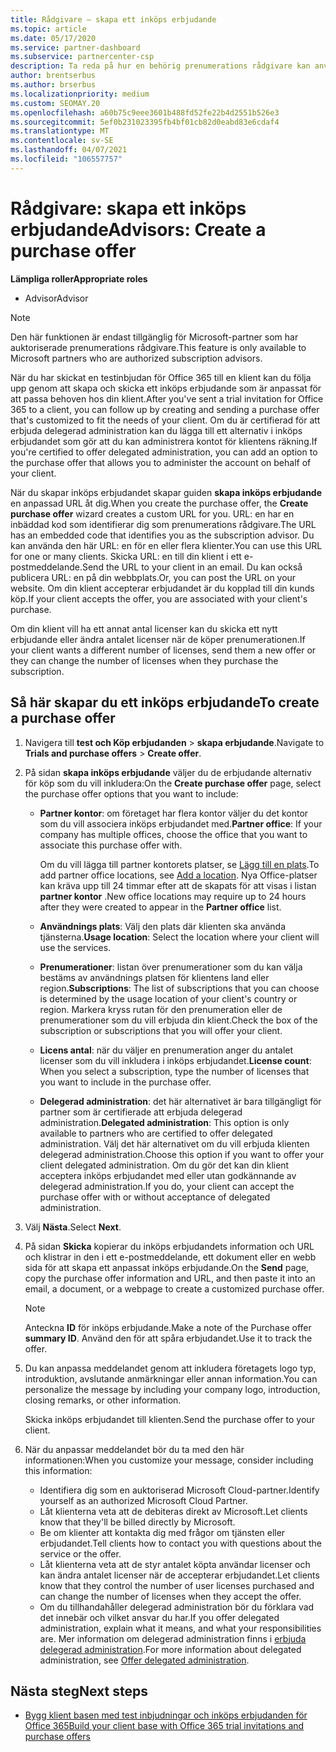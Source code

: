 ```yaml
---
title: Rådgivare – skapa ett inköps erbjudande
ms.topic: article
ms.date: 05/17/2020
ms.service: partner-dashboard
ms.subservice: partnercenter-csp
description: Ta reda på hur en behörig prenumerations rådgivare kan använda Partner Center för att skapa ett inköps erbjudande och en anpassad URL som ska ingå i test inbjudningar för Office 365.
author: brentserbus
ms.author: brserbus
ms.localizationpriority: medium
ms.custom: SEOMAY.20
ms.openlocfilehash: a60b75c9eee3601b488fd52fe22b4d2551b526e3
ms.sourcegitcommit: 5ef0b231023395fb4bf01cb82d0eabd83e6cdaf4
ms.translationtype: MT
ms.contentlocale: sv-SE
ms.lasthandoff: 04/07/2021
ms.locfileid: "106557757"
---
```

# <a name="advisors-create-a-purchase-offer"></a><span data-ttu-id="a096f-103">Rådgivare: skapa ett inköps erbjudande</span><span class="sxs-lookup"><span data-stu-id="a096f-103">Advisors: Create a purchase offer</span></span>

 
<span data-ttu-id="a096f-104">**Lämpliga roller**</span><span class="sxs-lookup"><span data-stu-id="a096f-104">**Appropriate roles**</span></span>

- <span data-ttu-id="a096f-105">Advisor</span><span class="sxs-lookup"><span data-stu-id="a096f-105">Advisor</span></span>


> [!NOTE]
> <span data-ttu-id="a096f-106">Den här funktionen är endast tillgänglig för Microsoft-partner som har auktoriserade prenumerations rådgivare.</span><span class="sxs-lookup"><span data-stu-id="a096f-106">This feature is only available to Microsoft partners who are authorized subscription advisors.</span></span>

<span data-ttu-id="a096f-107">När du har skickat en testinbjudan för Office 365 till en klient kan du följa upp genom att skapa och skicka ett inköps erbjudande som är anpassat för att passa behoven hos din klient.</span><span class="sxs-lookup"><span data-stu-id="a096f-107">After you've sent a trial invitation for Office 365 to a client, you can follow up by creating and sending a purchase offer that's customized to fit the needs of your client.</span></span> <span data-ttu-id="a096f-108">Om du är certifierad för att erbjuda delegerad administration kan du lägga till ett alternativ i inköps erbjudandet som gör att du kan administrera kontot för klientens räkning.</span><span class="sxs-lookup"><span data-stu-id="a096f-108">If you're certified to offer delegated administration, you can add an option to the purchase offer that allows you to administer the account on behalf of your client.</span></span>

<span data-ttu-id="a096f-109">När du skapar inköps erbjudandet skapar guiden **skapa inköps erbjudande** en anpassad URL åt dig.</span><span class="sxs-lookup"><span data-stu-id="a096f-109">When you create the purchase offer, the **Create purchase offer** wizard creates a custom URL for you.</span></span> <span data-ttu-id="a096f-110">URL: en har en inbäddad kod som identifierar dig som prenumerations rådgivare.</span><span class="sxs-lookup"><span data-stu-id="a096f-110">The URL has an embedded code that identifies you as the subscription advisor.</span></span> <span data-ttu-id="a096f-111">Du kan använda den här URL: en för en eller flera klienter.</span><span class="sxs-lookup"><span data-stu-id="a096f-111">You can use this URL for one or many clients.</span></span> <span data-ttu-id="a096f-112">Skicka URL: en till din klient i ett e-postmeddelande.</span><span class="sxs-lookup"><span data-stu-id="a096f-112">Send the URL to your client in an email.</span></span> <span data-ttu-id="a096f-113">Du kan också publicera URL: en på din webbplats.</span><span class="sxs-lookup"><span data-stu-id="a096f-113">Or, you can post the URL on your website.</span></span> <span data-ttu-id="a096f-114">Om din klient accepterar erbjudandet är du kopplad till din kunds köp.</span><span class="sxs-lookup"><span data-stu-id="a096f-114">If your client accepts the offer, you are associated with your client's purchase.</span></span>

<span data-ttu-id="a096f-115">Om din klient vill ha ett annat antal licenser kan du skicka ett nytt erbjudande eller ändra antalet licenser när de köper prenumerationen.</span><span class="sxs-lookup"><span data-stu-id="a096f-115">If your client wants a different number of licenses, send them a new offer or they can change the number of licenses when they purchase the subscription.</span></span>

## <a name="to-create-a-purchase-offer"></a><span data-ttu-id="a096f-116">Så här skapar du ett inköps erbjudande</span><span class="sxs-lookup"><span data-stu-id="a096f-116">To create a purchase offer</span></span>

1. <span data-ttu-id="a096f-117">Navigera till **test och Köp erbjudanden**  >  **skapa erbjudande**.</span><span class="sxs-lookup"><span data-stu-id="a096f-117">Navigate to **Trials and purchase offers** > **Create offer**.</span></span>

2. <span data-ttu-id="a096f-118">På sidan **skapa inköps erbjudande** väljer du de erbjudande alternativ för köp som du vill inkludera:</span><span class="sxs-lookup"><span data-stu-id="a096f-118">On the **Create purchase offer** page, select the purchase offer options that you want to include:</span></span>

    - <span data-ttu-id="a096f-119">**Partner kontor**: om företaget har flera kontor väljer du det kontor som du vill associera inköps erbjudandet med.</span><span class="sxs-lookup"><span data-stu-id="a096f-119">**Partner office**: If your company has multiple offices, choose the office that you want to associate this purchase offer with.</span></span>

        <span data-ttu-id="a096f-120">Om du vill lägga till partner kontorets platser, se [Lägg till en plats](manage-locations.md).</span><span class="sxs-lookup"><span data-stu-id="a096f-120">To add partner office locations, see [Add a location](manage-locations.md).</span></span> <span data-ttu-id="a096f-121">Nya Office-platser kan kräva upp till 24 timmar efter att de skapats för att visas i listan **partner kontor** .</span><span class="sxs-lookup"><span data-stu-id="a096f-121">New office locations may require up to 24 hours after they were created to appear in the **Partner office** list.</span></span>

    - <span data-ttu-id="a096f-122">**Användnings plats**: Välj den plats där klienten ska använda tjänsterna.</span><span class="sxs-lookup"><span data-stu-id="a096f-122">**Usage location**: Select the location where your client will use the services.</span></span>
    - <span data-ttu-id="a096f-123">**Prenumerationer**: listan över prenumerationer som du kan välja bestäms av användnings platsen för klientens land eller region.</span><span class="sxs-lookup"><span data-stu-id="a096f-123">**Subscriptions**: The list of subscriptions that you can choose is determined by the usage location of your client's country or region.</span></span> <span data-ttu-id="a096f-124">Markera kryss rutan för den prenumeration eller de prenumerationer som du vill erbjuda din klient.</span><span class="sxs-lookup"><span data-stu-id="a096f-124">Check the box of the subscription or subscriptions that you will offer your client.</span></span>
    - <span data-ttu-id="a096f-125">**Licens antal**: när du väljer en prenumeration anger du antalet licenser som du vill inkludera i inköps erbjudandet.</span><span class="sxs-lookup"><span data-stu-id="a096f-125">**License count**: When you select a subscription, type the number of licenses that you want to include in the purchase offer.</span></span>
    - <span data-ttu-id="a096f-126">**Delegerad administration**: det här alternativet är bara tillgängligt för partner som är certifierade att erbjuda delegerad administration.</span><span class="sxs-lookup"><span data-stu-id="a096f-126">**Delegated administration**: This option is only available to partners who are certified to offer delegated administration.</span></span> <span data-ttu-id="a096f-127">Välj det här alternativet om du vill erbjuda klienten delegerad administration.</span><span class="sxs-lookup"><span data-stu-id="a096f-127">Choose this option if you want to offer your client delegated administration.</span></span> <span data-ttu-id="a096f-128">Om du gör det kan din klient acceptera inköps erbjudandet med eller utan godkännande av delegerad administration.</span><span class="sxs-lookup"><span data-stu-id="a096f-128">If you do, your client can accept the purchase offer with or without acceptance of delegated administration.</span></span>

3. <span data-ttu-id="a096f-129">Välj **Nästa**.</span><span class="sxs-lookup"><span data-stu-id="a096f-129">Select **Next**.</span></span>

4. <span data-ttu-id="a096f-130">På sidan **Skicka** kopierar du inköps erbjudandets information och URL och klistrar in den i ett e-postmeddelande, ett dokument eller en webb sida för att skapa ett anpassat inköps erbjudande.</span><span class="sxs-lookup"><span data-stu-id="a096f-130">On the **Send** page, copy the purchase offer information and URL, and then paste it into an email, a document, or a webpage to create a customized purchase offer.</span></span>

    > [!NOTE]
    > <span data-ttu-id="a096f-131">Anteckna **ID** för inköps erbjudande.</span><span class="sxs-lookup"><span data-stu-id="a096f-131">Make a note of the Purchase offer **summary ID**.</span></span> <span data-ttu-id="a096f-132">Använd den för att spåra erbjudandet.</span><span class="sxs-lookup"><span data-stu-id="a096f-132">Use it to track the offer.</span></span>

5. <span data-ttu-id="a096f-133">Du kan anpassa meddelandet genom att inkludera företagets logo typ, introduktion, avslutande anmärkningar eller annan information.</span><span class="sxs-lookup"><span data-stu-id="a096f-133">You can personalize the message by including your company logo, introduction, closing remarks, or other information.</span></span>

    <span data-ttu-id="a096f-134">Skicka inköps erbjudandet till klienten.</span><span class="sxs-lookup"><span data-stu-id="a096f-134">Send the purchase offer to your client.</span></span>

6. <span data-ttu-id="a096f-135">När du anpassar meddelandet bör du ta med den här informationen:</span><span class="sxs-lookup"><span data-stu-id="a096f-135">When you customize your message, consider including this information:</span></span>

    - <span data-ttu-id="a096f-136">Identifiera dig som en auktoriserad Microsoft Cloud-partner.</span><span class="sxs-lookup"><span data-stu-id="a096f-136">Identify yourself as an authorized Microsoft Cloud Partner.</span></span>
    - <span data-ttu-id="a096f-137">Låt klienterna veta att de debiteras direkt av Microsoft.</span><span class="sxs-lookup"><span data-stu-id="a096f-137">Let clients know that they'll be billed directly by Microsoft.</span></span>
    - <span data-ttu-id="a096f-138">Be om klienter att kontakta dig med frågor om tjänsten eller erbjudandet.</span><span class="sxs-lookup"><span data-stu-id="a096f-138">Tell clients how to contact you with questions about the service or the offer.</span></span>
    - <span data-ttu-id="a096f-139">Låt klienterna veta att de styr antalet köpta användar licenser och kan ändra antalet licenser när de accepterar erbjudandet.</span><span class="sxs-lookup"><span data-stu-id="a096f-139">Let clients know that they control the number of user licenses purchased and can change the number of licenses when they accept the offer.</span></span>
    - <span data-ttu-id="a096f-140">Om du tillhandahåller delegerad administration bör du förklara vad det innebär och vilket ansvar du har.</span><span class="sxs-lookup"><span data-stu-id="a096f-140">If you offer delegated administration, explain what it means, and what your responsibilities are.</span></span> <span data-ttu-id="a096f-141">Mer information om delegerad administration finns i [erbjuda delegerad administration](customers-revoke-admin-privileges.md).</span><span class="sxs-lookup"><span data-stu-id="a096f-141">For more information about delegated administration, see [Offer delegated administration](customers-revoke-admin-privileges.md).</span></span>

## <a name="next-steps"></a><span data-ttu-id="a096f-142">Nästa steg</span><span class="sxs-lookup"><span data-stu-id="a096f-142">Next steps</span></span>

- [<span data-ttu-id="a096f-143">Bygg klient basen med test inbjudningar och inköps erbjudanden för Office 365</span><span class="sxs-lookup"><span data-stu-id="a096f-143">Build your client base with Office 365 trial invitations and purchase offers</span></span>](advisors-build-your-business.md)